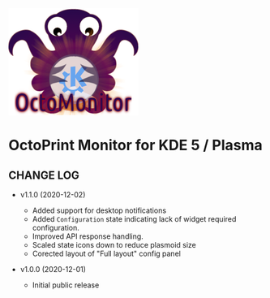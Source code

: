 ![OctoPrint-Monitor](img/logo.png)

# OctoPrint Monitor for KDE 5 / Plasma #

## CHANGE LOG ##

* v1.1.0 (2020-12-02)
   * Added support for desktop notifications
   * Added `Configuration` state indicating lack of widget required configuration.
   * Improved API response handling.
   * Scaled state icons down to reduce plasmoid size
   * Corected layout of "Full layout" config panel

* v1.0.0 (2020-12-01)
   * Initial public release

